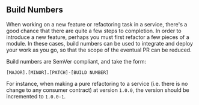 ## Build Numbers

When working on a new feature or refactoring task in a service, there's a good chance that there are quite a few steps to completion. In order to introduce a new feature, perhaps you must first refactor a few pieces of a module. In these cases, build numbers can be used to integrate and deploy your work as you go, so that the scope of the eventual PR can be reduced.

Build numbers are SemVer compliant, and take the form:
```
[MAJOR].[MINOR].[PATCH]-[BUILD NUMBER]
```

For instance, when making a pure refactoring to a service (i.e. there is no change to any consumer contract) at version `1.0.0`, the version should be incremented to `1.0.0-1`.
